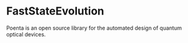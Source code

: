 # FastStateEvolution

Poenta is an open source library for the automated design of quantum optical devices.
